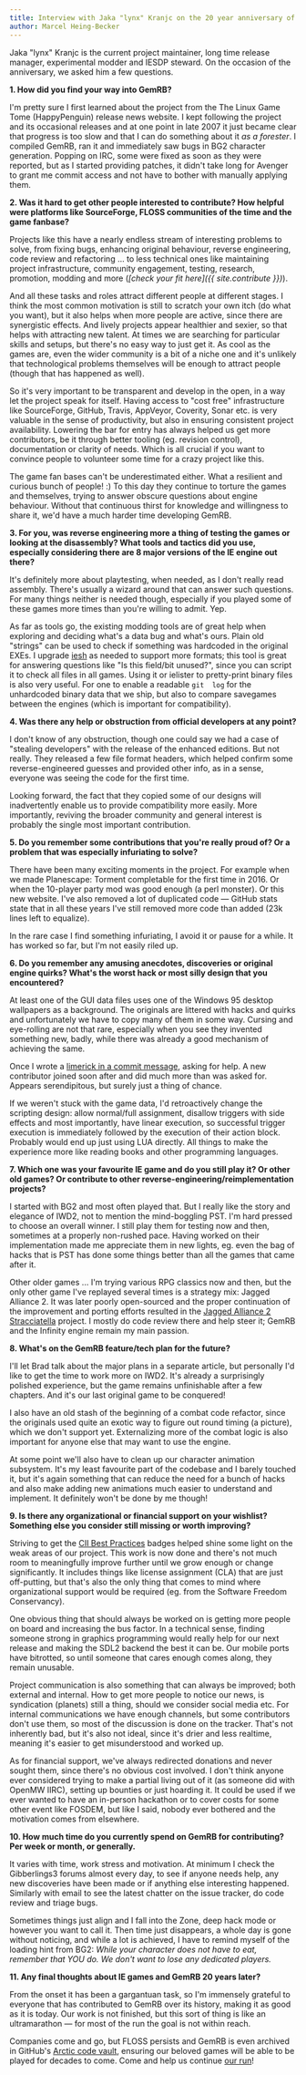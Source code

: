 ```yaml
---
title: Interview with Jaka "lynx" Kranjc on the 20 year anniversary of GemRB 
author: Marcel Heing-Becker
---
```


Jaka "lynx" Kranjc is the current project maintainer, long time release manager, 
experimental modder and IESDP steward. On the occasion of the anniversary, we 
asked him a few questions.

**1. How did you find your way into GemRB?**

I'm pretty sure I first learned about the project from the The Linux Game Tome 
(HappyPenguin) release news website. I kept following the project and its 
occasional releases and at one point in late 2007 it just became clear that 
progress is too slow and that I can do something about it *as a forester*. I
compiled GemRB, ran it and immediately saw bugs in BG2 character generation.
Popping on IRC, some were fixed as soon as they were reported, but as I
started providing patches, it didn't take long for Avenger to grant me commit
access and not have to bother with manually applying them.


**2. Was it hard to get other people interested to contribute? How helpful were 
platforms like SourceForge, FLOSS communities of the time and the game 
fanbase?**

Projects like this have a nearly endless stream of interesting problems to 
solve, from fixing bugs, enhancing original behaviour, reverse engineering, code 
review and refactoring ... to less technical ones like maintaining project 
infrastructure, community engagement, testing, research, promotion, modding and 
more (*[check your fit here]({{ site.contribute }})*).

And all 
these tasks and roles attract different people at different stages. I think the 
most common motivation is still to scratch your own itch (do what you want), but 
it also helps when more people are active, since there are synergistic effects. 
And lively projects appear healthier and sexier, so that helps with attracting 
new talent. At times we are searching for particular skills and setups, but 
there's no easy way to just get it. As cool as the games are, even the wider 
community is a bit of a niche one and it's unlikely that technological problems 
themselves will be enough to attract people (though that has happened as well). 

So it's very important to be transparent and develop in the open, in a way let 
the project speak for itself. Having access to "cost free" infrastructure like 
SourceForge, GitHub, Travis, AppVeyor, Coverity, Sonar etc. is very valuable in 
the sense of productivity, but also in ensuring consistent project availability. 
Lowering the bar for entry has always helped us get more contributors, be it 
through better tooling (eg. revision control), documentation or clarity of 
needs. Which is all crucial if you want to convince people to volunteer some 
time for a crazy project like this. 

The game fan bases can't be underestimated 
either. What a resilient and curious bunch of people! :) To this day they 
continue to torture the games and themselves, trying to answer obscure questions 
about engine behaviour. Without that continuous thirst for knowledge and 
willingness to share it, we'd have a much harder time developing GemRB.


**3. For you, was reverse engineering more a thing of testing the games or 
looking at the disassembly? What tools and tactics did you use, especially 
considering there are 8 major versions of the IE engine out there?**

It's definitely more about playtesting, when needed, as I don't really read 
assembly. There's usually a wizard around that can answer such questions. For 
many things neither is needed though, especially if you played some of these 
games more times than you're willing to admit. Yep. 

As far as tools go, the 
existing modding tools are of great help when exploring and deciding what's a 
data bug and what's ours. Plain old "strings" can be used to check if something 
was hardcoded in the original EXEs. I upgrade 
[iesh](https://github.com/gemrb/iesh) as needed to support more formats; this 
tool is great for answering questions like "Is this field/bit unused?", since 
you can script it to check all files in all games. Using it or ielister to 
pretty-print binary files is also very useful. For one to enable a readable `git 
log` for the unhardcoded binary data that we ship, but also to compare savegames 
between the engines (which is important for compatibility).


**4. Was there any help or obstruction from official developers at any point?**

I don't know of any obstruction, though one could say we had a case of "stealing 
developers" with the release of the enhanced editions. But not really. They 
released a few file format headers, which helped confirm some reverse-engineered 
guesses and provided other info, as in a sense, everyone was seeing the code for 
the first time. 

Looking forward, the fact that they copied some of our designs will 
inadvertently enable us to provide compatibility more easily. More importantly, 
reviving the broader community and general interest is probably the single most 
important contribution.


**5. Do you remember some contributions that you're really proud of? Or a 
problem that was especially infuriating to solve?**

There have been many exciting moments in the project. For example when we made 
Planescape: Torment completable for the first time in 2016. Or when the 
10-player party mod was good enough (a perl monster). Or this new website. I've 
also removed a lot of duplicated code — GitHub stats state that in all these 
years I've still removed more code than added (23k lines left to equalize). 

In the rare case I find something infuriating, I avoid it or pause for a while.
It has worked so far, but I'm not easily riled up.


**6. Do you remember any amusing anecdotes, discoveries or original engine 
quirks? What's the worst hack or most silly design that you encountered?**

At least one of the GUI data files uses one of the Windows 95 desktop wallpapers 
as a background. The originals are littered with hacks and quirks and 
unfortunately we have to copy many of them in some way. Cursing and eye-rolling 
are not that rare, especially when you see they invented something new, badly, 
while there was already a good mechanism of achieving the same.

Once I wrote a [limerick in a commit 
message](https://github.com/gemrb/gemrb/commit/c00a2303adf8319dc3bb8e3a93419456d824ffbc),
asking for help. A new contributor joined soon after and did much more than was
asked for. Appears serendipitous, but surely just a thing of chance.

If we weren't stuck with the game data, I'd retroactively change the scripting 
design: allow normal/full assignment, disallow triggers with side effects and 
most importantly, have linear execution, so successful trigger execution is 
immediately followed by the execution of their action block. Probably would end 
up just using LUA directly. All things to make the experience more like reading 
books and other programming languages.


**7. Which one was your favourite IE game and do you still play it? Or other old 
games? Or contribute to other reverse-engineering/reimplementation projects?**

I started with BG2 and most often played that. But I really like the story and 
elegance of IWD2, not to mention the mind-boggling PST. I'm hard pressed to 
choose an overall winner. I still play them for testing now and then, sometimes 
at a properly non-rushed pace. Having worked on their implementation made me 
appreciate them in new lights, eg. even the bag of hacks that is PST has done 
some things better than all the games that came after it.

Other older games ... I'm trying various RPG classics now and then, but the only 
other game I've replayed several times is a strategy mix: Jagged Alliance 2. It 
was later poorly open-sourced and the proper continuation of the improvement and 
porting efforts resulted in the [Jagged Alliance 2 
Stracciatella](https://ja2-stracciatella.github.io/) project. I mostly do code 
review there and help steer it; GemRB and the Infinity engine remain my main 
passion.


**8. What's on the GemRB feature/tech plan for the future?** 

I'll let Brad talk 
about the major plans in a separate article, but personally I'd like to get the 
time to work more on IWD2. It's already a surprisingly polished experience, but 
the game remains unfinishable after a few chapters. And it's our last original 
game to be conquered!

I also have an old stash of the beginning of a combat code refactor, since the 
originals used quite an exotic way to figure out round timing (a picture), which 
we don't support yet. Externalizing more of the combat logic is also important 
for anyone else that may want to use the engine.

At some point we'll also have to clean up our character animation subsystem.
It's my least favourite part of the codebase and I barely touched it, but it's
again something that can reduce the need for a bunch of hacks and also make
adding new animations much easier to understand and implement. It definitely
won't be done by me though!


**9. Is there any organizational or financial support on your wishlist? 
Something else you consider still missing or worth improving?**

Striving to get the [CII Best 
Practices](https://bestpractices.coreinfrastructure.org/en/) badges helped shine 
some light on the weak areas of our project. This work is now done and there's 
not much room to meaningfully improve further until we grow enough or change 
significantly. It includes things like license assignment (CLA) that are just 
off-putting, but that's also the only thing that comes to mind where 
organizational support would be required (eg. from the Software Freedom 
Conservancy).

One obvious thing that should always be worked on is getting more people on 
board and increasing the bus factor. In a technical sense, finding someone 
strong in graphics programming would really help for our next release and making 
the SDL2 backend the best it can be. Our mobile ports have bitrotted, so until 
someone that cares enough comes along, they remain unusable.

Project communication is also something that can always be improved; both 
external and internal. How to get more people to notice our news, is syndication 
(planets) still a thing, should we consider social media etc. For internal 
communications we have enough channels, but some contributors don't use them, so 
most of the discussion is done on the tracker. That's not inherently bad, but 
it's also not ideal, since it's drier and less realtime, meaning it's easier to 
get misunderstood and worked up.

As for financial support, we've always redirected donations and never sought 
them, since there's no obvious cost involved. I don't think anyone ever 
considered trying to make a partial living out of it (as someone did with OpenMW 
IIRC), setting up bounties or just hoarding it. It could be used if we ever 
wanted to have an in-person hackathon or to cover costs for some other event 
like FOSDEM, but like I said, nobody ever bothered and the motivation comes from 
elsewhere.


**10. How much time do you currently spend on GemRB for contributing? Per week 
or month, or generally.** 

It varies with time, work stress and motivation. At 
minimum I check the Gibberlings3 forums almost every day, to see if anyone needs 
help, any new discoveries have been made or if anything else interesting 
happened. Similarly with email to see the latest chatter on the issue tracker, 
do code review and triage bugs.

Sometimes things just align and I fall into the Zone, deep hack mode or however 
you want to call it. Then time just disappears, a whole day is gone without 
noticing, and while a lot is achieved, I have to remind myself of the loading 
hint from BG2: _While your character does not have to eat, remember that YOU do. 
We don't want to lose any dedicated players._


**11. Any final thoughts about IE games and GemRB 20 years later?**

From the onset it has been a gargantuan task, so I'm immensely grateful to 
everyone that has contributed to GemRB over its history, making it as good as it 
is today. Our work is not finished, but this sort of thing is like an 
ultramarathon — for most of the run the goal is not within reach.

Companies come and go, but FLOSS persists and GemRB is even archived in GitHub's 
[Arctic code vault](https://archiveprogram.github.com/), ensuring our beloved 
games will be able to be played for decades to come. Come and help us continue 
[our run](https://github.com/gemrb/gemrb/blob/master/CONTRIBUTING.md)!


